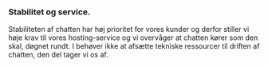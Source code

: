 ### Stabilitet og service.

Stabiliteten af chatten har høj prioritet for vores kunder og derfor stiller vi høje krav til vores hosting-service og vi overvåger at chatten kører som den skal, døgnet rundt. I behøver ikke at afsætte tekniske ressourcer til driften af chatten, den del tager vi os af.